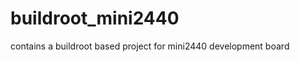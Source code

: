 buildroot_mini2440
==================

contains a buildroot based project for mini2440 development board
